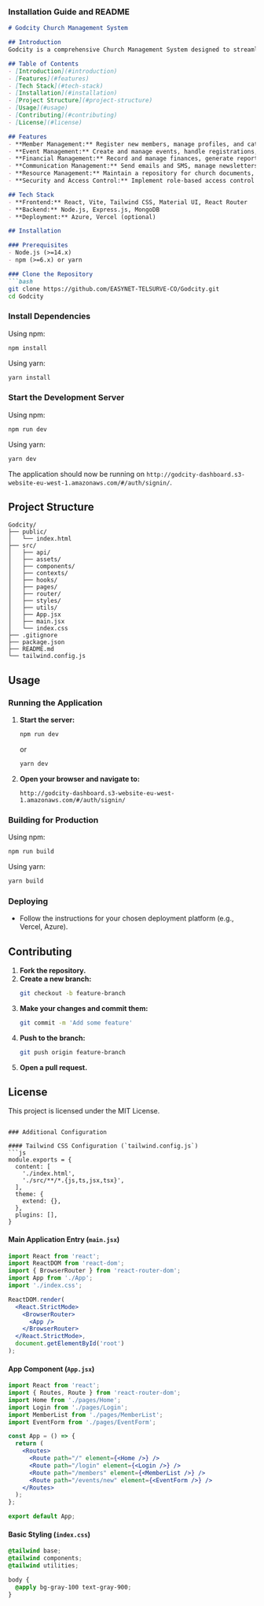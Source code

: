 ### Installation Guide and README

```markdown
# Godcity Church Management System

## Introduction
Godcity is a comprehensive Church Management System designed to streamline church administration and enhance member engagement. Built with modern web technologies, Godcity is scalable, secure, and user-friendly.

## Table of Contents
- [Introduction](#introduction)
- [Features](#features)
- [Tech Stack](#tech-stack)
- [Installation](#installation)
- [Project Structure](#project-structure)
- [Usage](#usage)
- [Contributing](#contributing)
- [License](#license)

## Features
- **Member Management:** Register new members, manage profiles, and categorize by groups.
- **Event Management:** Create and manage events, handle registrations, and track attendance.
- **Financial Management:** Record and manage finances, generate reports, and integrate online payments.
- **Communication Management:** Send emails and SMS, manage newsletters and online discussion forums.
- **Resource Management:** Maintain a repository for church documents, sermons, and media resources.
- **Security and Access Control:** Implement role-based access control and secure member data.

## Tech Stack
- **Frontend:** React, Vite, Tailwind CSS, Material UI, React Router
- **Backend:** Node.js, Express.js, MongoDB
- **Deployment:** Azure, Vercel (optional)

## Installation

### Prerequisites
- Node.js (>=14.x)
- npm (>=6.x) or yarn

### Clone the Repository
```bash
git clone https://github.com/EASYNET-TELSURVE-CO/Godcity.git
cd Godcity
```

### Install Dependencies
Using npm:
```bash
npm install
```

Using yarn:
```bash
yarn install
```

### Start the Development Server
Using npm:
```bash
npm run dev
```

Using yarn:
```bash
yarn dev
```

The application should now be running on `http://godcity-dashboard.s3-website-eu-west-1.amazonaws.com/#/auth/signin/`.

## Project Structure
```plaintext
Godcity/
├── public/
│   └── index.html
├── src/
│   ├── api/
│   ├── assets/
│   ├── components/
│   ├── contexts/
│   ├── hooks/
│   ├── pages/
│   ├── router/
│   ├── styles/
│   ├── utils/
│   ├── App.jsx
│   ├── main.jsx
│   └── index.css
├── .gitignore
├── package.json
├── README.md
└── tailwind.config.js
```

## Usage
### Running the Application
1. **Start the server:**
   ```bash
   npm run dev
   ```
   or
   ```bash
   yarn dev
   ```

2. **Open your browser and navigate to:**
   ```
   http://godcity-dashboard.s3-website-eu-west-1.amazonaws.com/#/auth/signin/
   ```

### Building for Production
Using npm:
```bash
npm run build
```

Using yarn:
```bash
yarn build
```

### Deploying
- Follow the instructions for your chosen deployment platform (e.g., Vercel, Azure).

## Contributing
1. **Fork the repository.**
2. **Create a new branch:**
   ```bash
   git checkout -b feature-branch
   ```
3. **Make your changes and commit them:**
   ```bash
   git commit -m 'Add some feature'
   ```
4. **Push to the branch:**
   ```bash
   git push origin feature-branch
   ```
5. **Open a pull request.**

## License
This project is licensed under the MIT License.
```

### Additional Configuration

#### Tailwind CSS Configuration (`tailwind.config.js`)
```js
module.exports = {
  content: [
    './index.html',
    './src/**/*.{js,ts,jsx,tsx}',
  ],
  theme: {
    extend: {},
  },
  plugins: [],
}
```

#### Main Application Entry (`main.jsx`)
```jsx
import React from 'react';
import ReactDOM from 'react-dom';
import { BrowserRouter } from 'react-router-dom';
import App from './App';
import './index.css';

ReactDOM.render(
  <React.StrictMode>
    <BrowserRouter>
      <App />
    </BrowserRouter>
  </React.StrictMode>,
  document.getElementById('root')
);
```

#### App Component (`App.jsx`)
```jsx
import React from 'react';
import { Routes, Route } from 'react-router-dom';
import Home from './pages/Home';
import Login from './pages/Login';
import MemberList from './pages/MemberList';
import EventForm from './pages/EventForm';

const App = () => {
  return (
    <Routes>
      <Route path="/" element={<Home />} />
      <Route path="/login" element={<Login />} />
      <Route path="/members" element={<MemberList />} />
      <Route path="/events/new" element={<EventForm />} />
    </Routes>
  );
};

export default App;
```

#### Basic Styling (`index.css`)
```css
@tailwind base;
@tailwind components;
@tailwind utilities;

body {
  @apply bg-gray-100 text-gray-900;
}
